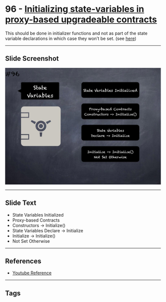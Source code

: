 # 96 - [Initializing state-variables in proxy-based upgradeable contracts](Initializing%20state-variables%20in%20proxy-based%20upgradeable%20contracts.md)
This should be done in initializer functions and not as part of the state variable declarations in which case they won’t be set. (see [here](https://docs.openzeppelin.com/upgrades-plugins/1.x/writing-upgradeable#avoid-initial-values-in-field-declarations))

___
## Slide Screenshot
![096.jpg](../../images/4.%20Pitfalls%20and%20Best%20Practices%20101/096.jpg)
___
## Slide Text
- State Variables Initialized
- Proxy-based Contracts
- Constructors -> Initialize()
- State Variables Declare -> Initialize
- Initialize -> Initialize()
- Not Set Otherwise
___
## References
- [Youtube Reference](https://youtu.be/vyWLO5Dlg50?t=933)
___
## Tags